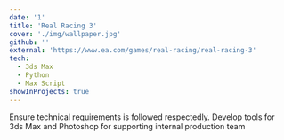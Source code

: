 ```yaml
---
date: '1'
title: 'Real Racing 3'
cover: './img/wallpaper.jpg'
github: ''
external: 'https://www.ea.com/games/real-racing/real-racing-3'
tech:
  - 3ds Max
  - Python
  - Max Script
showInProjects: true
---
```


Ensure technical requirements is followed respectedly.
Develop tools for 3ds Max and Photoshop for supporting internal production team

